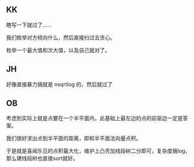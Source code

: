## KK
瞎写一下就过了……

我们枚举对方倾向什么，然后直接扫过去贪心。

枚举一个最大值和次大值，以及自己就对了。

## JH
好像直接暴力搞就是 nsqrtlog 的，然后就过了

## OB
考虑到实际上就是点要在一个半平面内，此基础上最左边的点的前驱边一定是答案。

我们很好求出点到半平面的距离，即和半平面法向量点积。

于是就是喜闻乐见的点积最大化，维护上凸壳加线段树二分即可，复杂度倆log，那么建线段树也直接sort就好。
